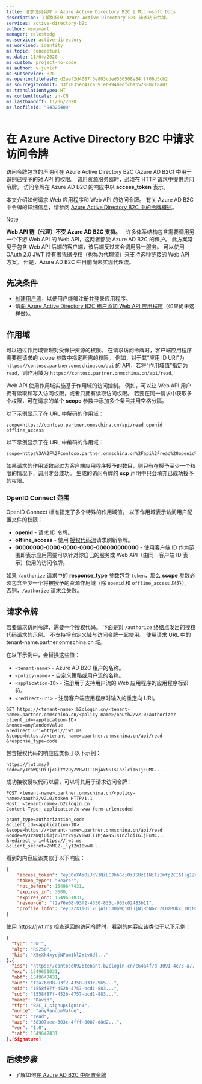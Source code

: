 ```yaml
---
title: 请求访问令牌 - Azure Active Directory B2C | Microsoft Docs
description: 了解如何从 Azure Active Directory B2C 请求访问令牌。
services: active-directory-b2c
author: msmimart
manager: celestedg
ms.service: active-directory
ms.workload: identity
ms.topic: conceptual
ms.date: 11/04/2020
ms.custom: project-no-code
ms.author: v-junlch
ms.subservice: B2C
ms.openlocfilehash: d2aef2d4087f6e803cded550508e84ff706d5cb2
ms.sourcegitcommit: 33f2835ec41ca391eb9940edfcbab52888cf8a01
ms.translationtype: HT
ms.contentlocale: zh-CN
ms.lasthandoff: 11/06/2020
ms.locfileid: "94326409"
---
```

# <a name="request-an-access-token-in-azure-active-directory-b2c"></a>在 Azure Active Directory B2C 中请求访问令牌

访问令牌包含的声明可在 Azure Active Directory B2C (Azure AD B2C) 中用于识别已授予的对 API 的权限。 调用资源服务器时，必须在 HTTP 请求中提供访问令牌。 访问令牌在 Azure AD B2C 的响应中以 **access_token** 表示。

本文介绍如何请求 Web 应用程序和 Web API 的访问令牌。 有关 Azure AD B2C 中令牌的详细信息，请参阅 [Azure Active Directory B2C 中的令牌概述](tokens-overview.md)。

> [!NOTE]
> **Web API 链（代理）不受 Azure AD B2C 支持。** - 许多体系结构包含需要调用另一个下游 Web API 的 Web API，这两者都受 Azure AD B2C 的保护。 此方案常见于包含 Web API 后端的客户端，该后端反过来会调用另一服务。 可以使用 OAuth 2.0 JWT 持有者凭据授权（也称为代理流）来支持这种链接的 Web API 方案。 但是，Azure AD B2C 中目前尚未实现代理流。

## <a name="prerequisites"></a>先决条件

- [创建用户流](tutorial-create-user-flows.md)，以便用户能够注册并登录应用程序。
- 请[向 Azure Active Directory B2C 租户添加 Web API 应用程序](add-web-api-application.md)（如果尚未这样做）。

## <a name="scopes"></a>作用域

可以通过作用域管理对受保护资源的权限。 在请求访问令牌时，客户端应用程序需要在请求的 scope 参数中指定所需的权限。 例如，对于其“应用 ID URI”为 `https://contoso.partner.onmschina.cn/api` 的 API，若将“作用域值”指定为 `read`，则作用域为 `https://contoso.partner.onmschina.cn/api/read`。 

Web API 使用作用域实施基于作用域的访问控制。 例如，可以让 Web API 用户拥有读取和写入访问权限，或者只拥有读取访问权限。 若要在同一请求中获取多个权限，可在请求的单个 **scope** 参数中添加多个条目并用空格分隔。

以下示例显示了在 URL 中解码的作用域：

```
scope=https://contoso.partner.onmschina.cn/api/read openid offline_access
```

以下示例显示了在 URL 中编码的作用域：

```
scope=https%3A%2F%2Fcontoso.partner.onmschina.cn%2Fapi%2Fread%20openid%20offline_access
```

如果请求的作用域数超过为客户端应用程序授予的数目，则只有在授予至少一个权限的情况下，调用才会成功。 生成的访问令牌的 **scp** 声明中只会填充已成功授予的权限。 

### <a name="openid-connect-scopes"></a>OpenID Connect 范围

OpenID Connect 标准指定了多个特殊的作用域值。 以下作用域表示访问用户配置文件的权限：

- **openid** - 请求 ID 令牌。
- **offline_access** - 使用 [授权代码流](authorization-code-flow.md)请求刷新令牌。
- **00000000-0000-0000-0000-000000000000** - 使用客户端 ID 作为范围即表示应用需要可以针对你自己的服务或 Web API（由同一客户端 ID 表示）使用的访问令牌。

如果 `/authorize` 请求中的 **response_type** 参数包含 `token`，那么 **scope** 参数必须包含至少一个将被授予的资源作用域（除 `openid` 和 `offline_access` 以外）。 否则，`/authorize` 请求会失败。

## <a name="request-a-token"></a>请求令牌

若要请求访问令牌，需要一个授权代码。 下面是对 `/authorize` 终结点发出的授权代码请求的示例。 不支持将自定义域与访问令牌一起使用。 使用请求 URL 中的 tenant-name.partner.onmschina.cn 域。

在以下示例中，会替换这些值：

- `<tenant-name>` - Azure AD B2C 租户的名称。
- `<policy-name>` - 自定义策略或用户流的名称。
- `<application-ID>` - 注册用于支持用户流的 Web 应用程序的应用程序标识符。
- `<redirect-uri>` - 注册客户端应用程序时输入的重定向 URI。

```http
GET https://<tenant-name>.b2clogin.cn/<tenant-name>.partner.onmschina.cn/<policy-name>/oauth2/v2.0/authorize?
client_id=<application-ID>
&nonce=anyRandomValue
&redirect_uri=https://jwt.ms
&scope=https://<tenant-name>.partner.onmschina.cn/api/read
&response_type=code
```

包含授权代码的响应应类似于以下示例：

```
https://jwt.ms/?code=eyJraWQiOiJjcGltY29yZV8wOTI1MjAxNSIsInZlciI6IjEuMC...
```

成功接收授权代码以后，可以将其用于请求访问令牌：

```http
POST <tenant-name>.partner.onmschina.cn/<policy-name>/oauth2/v2.0/token HTTP/1.1
Host: <tenant-name>.b2clogin.cn
Content-Type: application/x-www-form-urlencoded

grant_type=authorization_code
&client_id=<application-ID>
&scope=https://<tenant-name>.partner.onmschina.cn/api/read
&code=eyJraWQiOiJjcGltY29yZV8wOTI1MjAxNSIsInZlciI6IjEuMC...
&redirect_uri=https://jwt.ms
&client_secret=2hMG2-_:y12n10vwH...
```

看到的内容应该类似于以下响应：

```json
{
    "access_token": "eyJ0eXAiOiJKV1QiLCJhbGciOiJSUzI1NiIsImtpZCI6Ilg1ZVhrN...",
    "token_type": "Bearer",
    "not_before": 1549647431,
    "expires_in": 3600,
    "expires_on": 1549651031,
    "resource": "f2a76e08-93f2-4350-833c-965c02483b11",
    "profile_info": "eyJ2ZXIiOiIxLjAiLCJ0aWQiOiJjNjRhNGY3ZC0zMDkxLTRjNzMtYTcyMi1hM2YwNjk0Z..."
}
```

使用 https://jwt.ms 检查返回的访问令牌时，看到的内容应该类似于以下示例：

```json
{
  "typ": "JWT",
  "alg": "RS256",
  "kid": "X5eXk4xyojNFum1kl2Ytv8dl..."
}.{
  "iss": "https://contoso0926tenant.b2clogin.cn/c64a4f7d-3091-4c73-a7.../v2.0/",
  "exp": 1549651031,
  "nbf": 1549647431,
  "aud": "f2a76e08-93f2-4350-833c-965...",
  "oid": "1558f87f-452b-4757-bcd1-883...",
  "sub": "1558f87f-452b-4757-bcd1-883...",
  "name": "David",
  "tfp": "B2C_1_signupsignin1",
  "nonce": "anyRandomValue",
  "scp": "read",
  "azp": "38307aee-303c-4fff-8087-d8d2...",
  "ver": "1.0",
  "iat": 1549647431
}.[Signature]
```

## <a name="next-steps"></a>后续步骤

- 了解如何[在 Azure AD B2C 中配置令牌](configure-tokens.md)

